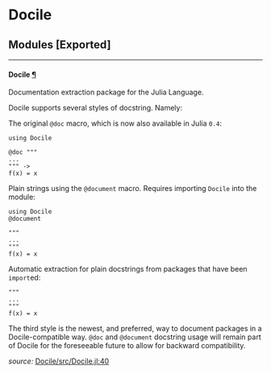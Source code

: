 # Docile


## Modules [Exported]

---

<a id="module__docile.1" class="lexicon_definition"></a>
#### Docile [¶](#module__docile.1)
Documentation extraction package for the Julia Language.

Docile supports several styles of docstring. Namely:

The original ``@doc`` macro, which is now also available in Julia ``0.4``:

    using Docile

    @doc """
    ...
    """ ->
    f(x) = x

Plain strings using the ``@document`` macro. Requires importing ``Docile`` into
the module:

    using Docile
    @document

    """
    ...
    """
    f(x) = x

Automatic extraction for plain docstrings from packages that have been
``import``ed:

    """
    ...
    """
    f(x) = x

The third style is the newest, and preferred, way to document packages in a
Docile-compatible way. ``@doc`` and ``@document`` docstring usage will remain
part of Docile for the foreseeable future to allow for backward compatibility.


*source:*
[Docile/src/Docile.jl:40](https://github.com/MichaelHatherly/Docile.jl/tree/9ddacb32c08c02ce7cfa4549878ac4df2405196b/src/Docile.jl#L40)

